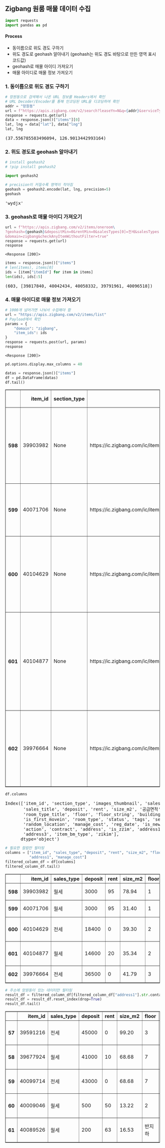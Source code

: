 ## Zigbang 원룸 매물 데이터 수집

```python
import requests
import pandas as pd
```

#### Process

- 동이름으로 위도 경도 구하기
- 위도 경도로 geohash 알아내기 (geohash는 위도 경도 바탕으로 만든 영역 표시 코드값)
- geohash로 매물 아이디 가져오기
- 매물 아이디로 매물 정보 가져오기

### 1. 동이름으로 위도 경도 구하기

```python
# 망원동으로 검색해서 나온 URL 정보를 Headers에서 확인
# URL Decoder/Encoder를 통해 인코딩된 URL을 디코딩하여 확인
addr = "망원동"
url = f"https://apis.zigbang.com/v2/search?leaseYn=N&q={addr}&serviceType=원룸"
response = requests.get(url)
data = response.json()["items"][0]
lat, lng = data["lat"], data["lng"]
lat, lng
```

<pre>
(37.556785583496094, 126.9013442993164)
</pre>

### 2. 위도 경도로 geohash 알아내기

```python
# install geohash2
# !pip install geohash2
```

```python
import geohash2
```

```python
# precision이 커질수록 영역이 작아짐
geohash = geohash2.encode(lat, lng, precision=5)
geohash
```

<pre>
'wydjx'
</pre>

### 3. geohash로 매물 아이디 가져오기

```python
url = f"https://apis.zigbang.com/v2/items/oneroom\
?geohash={geohash}&depositMin=0&rentMin=0&salesTypes[0]=전세&salesTypes[1]=월세\
&domain=zigbang&checkAnyItemWithoutFilter=true"
response = requests.get(url)
response
```

```
<Response [200]>
```

```python
items = response.json()["items"]
# len(items), items[0]
ids = [item["itemId"] for item in items]
len(ids), ids[:5]
```

<pre>
(603, [39817840, 40042434, 40058332, 39791961, 40096518])
</pre>

### 4. 매물 아이디로 매물 정보 가져오기

```python
# 1000개 넘어가면 나눠서 수집해야 함
url = "https://apis.zigbang.com/v2/items/list"
# Payload에서 확인
params = {
    "domain": "zigbang", 
    "item_ids": ids
}
response = requests.post(url, params)
response
```

```
<Response [200]>
```

```python
pd.options.display.max_columns = 40
```

```python
datas = response.json()["items"]
df = pd.DataFrame(datas)
df.tail()
```

<div>
<table border="1" class="dataframe">
  <thead>
    <tr style="text-align: right;">
      <th></th>
      <th>item_id</th>
      <th>section_type</th>
      <th>images_thumbnail</th>
      <th>sales_type</th>
      <th>sales_title</th>
      <th>deposit</th>
      <th>rent</th>
      <th>size_m2</th>
      <th>공급면적</th>
      <th>전용면적</th>
      <th>계약면적</th>
      <th>room_type_title</th>
      <th>floor</th>
      <th>floor_string</th>
      <th>building_floor</th>
      <th>title</th>
      <th>is_first_movein</th>
      <th>room_type</th>
      <th>status</th>
      <th>tags</th>
      <th>service_type</th>
      <th>random_location</th>
      <th>manage_cost</th>
      <th>reg_date</th>
      <th>is_new</th>
      <th>addressOrigin</th>
      <th>action</th>
      <th>contract</th>
      <th>address</th>
      <th>is_zzim</th>
      <th>address1</th>
      <th>address2</th>
      <th>address3</th>
      <th>item_bm_type</th>
      <th>zikim</th>
    </tr>
  </thead>
  <tbody>
    <tr>
      <th>598</th>
      <td>39903982</td>
      <td>None</td>
      <td>https://ic.zigbang.com/ic/items/39903982/78104...</td>
      <td>월세</td>
      <td>월세</td>
      <td>3000</td>
      <td>95</td>
      <td>78.94</td>
      <td>{'m2': 78.94, 'p': '23.9'}</td>
      <td>{'m2': 31.37, 'p': '9.5'}</td>
      <td>None</td>
      <td>None</td>
      <td>1</td>
      <td>1</td>
      <td>2</td>
      <td>내부 올수리 완료, 깨끗하고 깔끔한 투룸</td>
      <td>None</td>
      <td>04</td>
      <td>True</td>
      <td>[]</td>
      <td>빌라</td>
      <td>{'lat': 37.56799169336686, 'lng': 126.91091894...</td>
      <td>0</td>
      <td>2024-03-06T11:22:53+09:00</td>
      <td>False</td>
      <td>{'local1': '서울시', 'local2': '마포구', 'local3': '...</td>
      <td>{'isRead': False, 'readAt': None, 'isInquired'...</td>
      <td></td>
      <td>마포구 중동</td>
      <td>False</td>
      <td>서울시 마포구 중동</td>
      <td>None</td>
      <td>None</td>
      <td>PARTNERS</td>
      <td>{'hasVrKey': False}</td>
    </tr>
    <tr>
      <th>599</th>
      <td>40071706</td>
      <td>None</td>
      <td>https://ic.zigbang.com/ic/items/40071706/1.jpg</td>
      <td>월세</td>
      <td>월세</td>
      <td>3000</td>
      <td>95</td>
      <td>31.40</td>
      <td>{'m2': 31.4, 'p': '9.5'}</td>
      <td>{'m2': 31.4, 'p': '9.5'}</td>
      <td>None</td>
      <td>None</td>
      <td>1</td>
      <td>1</td>
      <td>2</td>
      <td>올리모델링 옵션O 깔끔 투룸</td>
      <td>None</td>
      <td>04</td>
      <td>True</td>
      <td>[]</td>
      <td>빌라</td>
      <td>{'lat': 37.567994390023806, 'lng': 126.9115616...</td>
      <td>0</td>
      <td>2024-03-05T17:01:25+09:00</td>
      <td>False</td>
      <td>{'local1': '서울시', 'local2': '마포구', 'local3': '...</td>
      <td>{'isRead': False, 'readAt': None, 'isInquired'...</td>
      <td></td>
      <td>마포구 중동</td>
      <td>False</td>
      <td>서울시 마포구 중동</td>
      <td>None</td>
      <td>None</td>
      <td>ZIGBANG</td>
      <td>NaN</td>
    </tr>
    <tr>
      <th>600</th>
      <td>40104629</td>
      <td>None</td>
      <td>https://ic.zigbang.com/ic/items/40104629/78676...</td>
      <td>전세</td>
      <td>전세</td>
      <td>18400</td>
      <td>0</td>
      <td>39.30</td>
      <td>{'m2': 39.3, 'p': '11.9'}</td>
      <td>{'m2': 35.34, 'p': '10.7'}</td>
      <td>None</td>
      <td>None</td>
      <td>2</td>
      <td>2</td>
      <td>2</td>
      <td>우드 디자인의 아늑한 투룸, 즉시 입주 가능</td>
      <td>None</td>
      <td>04</td>
      <td>True</td>
      <td>[]</td>
      <td>빌라</td>
      <td>{'lat': 37.56807917020881, 'lng': 126.90982816...</td>
      <td>0</td>
      <td>2024-03-08T10:37:31+09:00</td>
      <td>True</td>
      <td>{'local1': '서울시', 'local2': '마포구', 'local3': '...</td>
      <td>{'isRead': False, 'readAt': None, 'isInquired'...</td>
      <td></td>
      <td>마포구 성산동</td>
      <td>False</td>
      <td>서울시 마포구 성산동</td>
      <td>None</td>
      <td>None</td>
      <td>PARTNERS</td>
      <td>{'hasVrKey': False}</td>
    </tr>
    <tr>
      <th>601</th>
      <td>40104877</td>
      <td>None</td>
      <td>https://ic.zigbang.com/ic/items/40104877/1.jpg</td>
      <td>월세</td>
      <td>월세</td>
      <td>14600</td>
      <td>20</td>
      <td>35.34</td>
      <td>{'m2': 35.34, 'p': '10.7'}</td>
      <td>{'m2': 35.34, 'p': '10.7'}</td>
      <td>None</td>
      <td>None</td>
      <td>2</td>
      <td>2</td>
      <td>2</td>
      <td>보증보험가능 투룸 대출가능 주택가 컨디션좋음 베란다o</td>
      <td>None</td>
      <td>04</td>
      <td>True</td>
      <td>[]</td>
      <td>빌라</td>
      <td>{'lat': 37.56805172167567, 'lng': 126.90918905...</td>
      <td>0</td>
      <td>2024-03-08T10:45:49+09:00</td>
      <td>True</td>
      <td>{'local1': '서울시', 'local2': '마포구', 'local3': '...</td>
      <td>{'isRead': False, 'readAt': None, 'isInquired'...</td>
      <td></td>
      <td>마포구 성산동</td>
      <td>False</td>
      <td>서울시 마포구 성산동</td>
      <td>None</td>
      <td>None</td>
      <td>ZIGBANG</td>
      <td>NaN</td>
    </tr>
    <tr>
      <th>602</th>
      <td>39976664</td>
      <td>None</td>
      <td>https://ic.zigbang.com/ic/items/39976664/1.jpg</td>
      <td>전세</td>
      <td>전세</td>
      <td>36500</td>
      <td>0</td>
      <td>41.79</td>
      <td>{'m2': 41.79, 'p': '12.6'}</td>
      <td>{'m2': 41.79, 'p': '12.6'}</td>
      <td>None</td>
      <td>None</td>
      <td>3</td>
      <td>3</td>
      <td>6</td>
      <td>가좌역도보2분거리호재지역신축3룸전세</td>
      <td>None</td>
      <td>05</td>
      <td>True</td>
      <td>[]</td>
      <td>빌라</td>
      <td>{'lat': 37.569321334104906, 'lng': 126.9092469...</td>
      <td>5</td>
      <td>2024-02-27T11:08:28+09:00</td>
      <td>False</td>
      <td>{'local1': '서울시', 'local2': '마포구', 'local3': '...</td>
      <td>{'isRead': False, 'readAt': None, 'isInquired'...</td>
      <td></td>
      <td>마포구 중동</td>
      <td>False</td>
      <td>서울시 마포구 중동</td>
      <td>None</td>
      <td>None</td>
      <td>ZIGBANG</td>
      <td>NaN</td>
    </tr>
  </tbody>
</table>
</div>

```python
df.columns
```

<pre>
Index(['item_id', 'section_type', 'images_thumbnail', 'sales_type',
       'sales_title', 'deposit', 'rent', 'size_m2', '공급면적', '전용면적', '계약면적',
       'room_type_title', 'floor', 'floor_string', 'building_floor', 'title',
       'is_first_movein', 'room_type', 'status', 'tags', 'service_type',
       'random_location', 'manage_cost', 'reg_date', 'is_new', 'addressOrigin',
       'action', 'contract', 'address', 'is_zzim', 'address1', 'address2',
       'address3', 'item_bm_type', 'zikim'],
      dtype='object')
</pre>

```python
# 필요한 컬럼만 필터링
columns = ["item_id", "sales_type", "deposit", "rent", "size_m2", "floor", "building_floor",
           "address1", "manage_cost"]
filtered_column_df = df[columns]
filtered_column_df.tail()
```

<div>
<table border="1" class="dataframe">
  <thead>
    <tr style="text-align: right;">
      <th></th>
      <th>item_id</th>
      <th>sales_type</th>
      <th>deposit</th>
      <th>rent</th>
      <th>size_m2</th>
      <th>floor</th>
      <th>building_floor</th>
      <th>address1</th>
      <th>manage_cost</th>
    </tr>
  </thead>
  <tbody>
    <tr>
      <th>598</th>
      <td>39903982</td>
      <td>월세</td>
      <td>3000</td>
      <td>95</td>
      <td>78.94</td>
      <td>1</td>
      <td>2</td>
      <td>서울시 마포구 중동</td>
      <td>0</td>
    </tr>
    <tr>
      <th>599</th>
      <td>40071706</td>
      <td>월세</td>
      <td>3000</td>
      <td>95</td>
      <td>31.40</td>
      <td>1</td>
      <td>2</td>
      <td>서울시 마포구 중동</td>
      <td>0</td>
    </tr>
    <tr>
      <th>600</th>
      <td>40104629</td>
      <td>전세</td>
      <td>18400</td>
      <td>0</td>
      <td>39.30</td>
      <td>2</td>
      <td>2</td>
      <td>서울시 마포구 성산동</td>
      <td>0</td>
    </tr>
    <tr>
      <th>601</th>
      <td>40104877</td>
      <td>월세</td>
      <td>14600</td>
      <td>20</td>
      <td>35.34</td>
      <td>2</td>
      <td>2</td>
      <td>서울시 마포구 성산동</td>
      <td>0</td>
    </tr>
    <tr>
      <th>602</th>
      <td>39976664</td>
      <td>전세</td>
      <td>36500</td>
      <td>0</td>
      <td>41.79</td>
      <td>3</td>
      <td>6</td>
      <td>서울시 마포구 중동</td>
      <td>5</td>
    </tr>
  </tbody>
</table>
</div>

```python
# 주소에 망원동이 있는 데이터만 필터링
result_df = filtered_column_df[filtered_column_df["address1"].str.contains("망원동")]
result_df = result_df.reset_index(drop=True)
result_df.tail()
```

<div>
<table border="1" class="dataframe">
  <thead>
    <tr style="text-align: right;">
      <th></th>
      <th>item_id</th>
      <th>sales_type</th>
      <th>deposit</th>
      <th>rent</th>
      <th>size_m2</th>
      <th>floor</th>
      <th>building_floor</th>
      <th>address1</th>
      <th>manage_cost</th>
    </tr>
  </thead>
  <tbody>
    <tr>
      <th>57</th>
      <td>39591216</td>
      <td>전세</td>
      <td>45000</td>
      <td>0</td>
      <td>99.20</td>
      <td>3</td>
      <td>5</td>
      <td>서울시 마포구 망원동</td>
      <td>5</td>
    </tr>
    <tr>
      <th>58</th>
      <td>39677924</td>
      <td>월세</td>
      <td>41000</td>
      <td>10</td>
      <td>68.68</td>
      <td>7</td>
      <td>7</td>
      <td>서울시 마포구 망원동</td>
      <td></td>
    </tr>
    <tr>
      <th>59</th>
      <td>40099714</td>
      <td>전세</td>
      <td>43000</td>
      <td>0</td>
      <td>68.68</td>
      <td>7</td>
      <td>7</td>
      <td>서울시 마포구 망원동</td>
      <td>7</td>
    </tr>
    <tr>
      <th>60</th>
      <td>40009046</td>
      <td>월세</td>
      <td>500</td>
      <td>50</td>
      <td>13.22</td>
      <td>2</td>
      <td>3</td>
      <td>서울시 마포구 망원동</td>
      <td>7</td>
    </tr>
    <tr>
      <th>61</th>
      <td>40089526</td>
      <td>월세</td>
      <td>200</td>
      <td>63</td>
      <td>16.53</td>
      <td>반지하</td>
      <td>3</td>
      <td>서울시 마포구 망원동</td>
      <td>7</td>
    </tr>
  </tbody>
</table>
</div>
